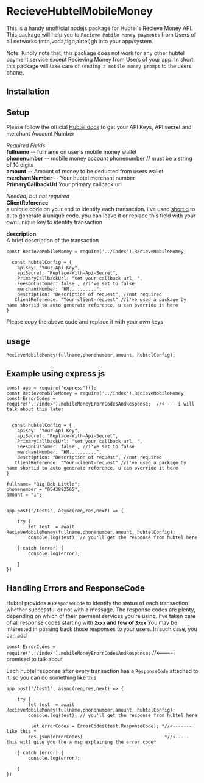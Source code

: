 # RecieveHubtelMobileMoney

This is a handy unofficial nodejs package for Hubtel's Recieve Money API. This package will help you to `Recieve Mobile Money payments` from Users of all networks (mtn,voda,tigo,airtel)gh into your app/system.

Note:
Kindly note that, this package does not work for any other hubtel payment service except Recieving Money from Users of your app. In short, this package will take care of `sending a mobile money prompt` to the users phone.

## Installation

## Setup

Please follow the official [Hubtel docs](https://developers.hubtel.com/docs) to get your API Keys, API secret and merchant Account Number

_Required Fields_  
**fullname** -- fullname on user's mobile money wallet  
**phonenumber** -- mobile money account phonenumber // must be a string of 10 digits  
**amount** -- Amount of money to be deducted from users wallet  
**merchantNumber** -- Your hubtel merchant number  
**PrimaryCallbackUrl** Your primary callback url

_Needed, but not required_  
**ClientReference**  
 a unique code on your end to identify each transaction. i've used [shortid](https://www.npmjs.com/package/shortid) to auto generate a unique code. you can leave it or replace this field with your own unique key to identify transaction

**description**  
A brief description of the transaction

```
const RecieveMobileMoney = require('../index').RecieveMobileMoney;

  const hubtelConfig = {
    apiKey: "Your-Api-Key",
    apiSecret: "Replace-With-Api-Secret",
    PrimaryCallbackUrl: "set your callback url, ",
    FeesOnCustomer: false , //i've set to false
    merchantNumber: "HM..........",
    description: "Description of request", //not required
   ClientReference: "Your-client-request" //i've used a package by name shortid to auto generate reference, u can override it here
}
```

Please copy the above code and replace it with your own keys

## usage

`RecieveMobileMoney(fullname,phonenumber,amount, hubtelConfig);`

## Example using express js

```
const app = require('express')();
const RecieveMobileMoney = require('../index').RecieveMobileMoney;
const ErrorCodes = require('../index').mobileMoneyErorrCodesAndResponse;  //<---- i will talk about this later


  const hubtelConfig = {
    apiKey: "Your-Api-Key",
    apiSecret: "Replace-With-Api-Secret",
    PrimaryCallbackUrl: "set your callback url, ",
    FeesOnCustomer: false , //i've set to false
    merchantNumber: "HM..........",
    description: "Description of request", //not required
   ClientReference: "Your-client-request" //i've used a package by name shortid to auto generate reference, u can override it here
}

fullname= "Big Bob Little";
phonenumber = "0543892565",
amount = "1";


app.post('/test1', async(req,res,next) => {

    try {
        let test  = await RecieveMobileMoney(fullname,phonenumber,amount, hubtelConfig);
        console.log(test); // you'll get the response from hubtel here
       
    } catch (error) {
        console.log(error);

    }
})

```

## Handling Errors and ResponseCode
Hubtel provides a `ResponseCode` to identify the status of each transaction whether successful or not with a message.
The response codes are plenty, depending on which of their payment services you're using.
i've taken care of  all response codes starting with **`2xxx` and few of `3xxx`**
You may be interested in passing back those responses to your users. In such case, 
you can add 

`const ErrorCodes = require('../index').mobileMoneyErorrCodesAndResponse;`  //<---- i promised to talk about 

Each hubtel response after every transaction has a  `ResponseCode` attached to it, so you can do something like this
```
app.post('/test1', async(req,res,next) => {

    try {
        let test  = await RecieveMobileMoney(fullname,phonenumber,amount, hubtelConfig);
        console.log(test); // you'll get the response from hubtel here
         
         let errorCodes = ErrorCodes(test.ResponseCode); *//<------- like this *
        res.json(errorCodes)                              *//<----- this will give you the a msg explaining the error code* 
       
    } catch (error) {
        console.log(error);

    }
})

```
